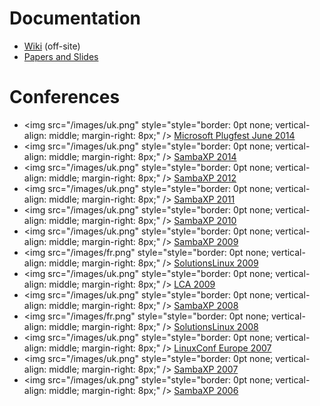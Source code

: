 # Documentation #

- [Wiki](http://tracker.openchange.org/projects/openchange/wiki) (off-site)
- [Papers and Slides](/documentation/slides.html)

# Conferences #
- <img src="/images/uk.png" style="style="border: 0pt none; vertical-align: middle; margin-right: 8px;" /> [Microsoft Plugfest June 2014](/documentation/conferences/microsoftplugfest_june2014.html)
- <img src="/images/uk.png" style="style="border: 0pt none; vertical-align: middle; margin-right: 8px;" /> [SambaXP 2014](/documentation/conferences/sambaxp_2014.html)
- <img src="/images/uk.png" style="style="border: 0pt none; vertical-align: middle; margin-right: 8px;" /> [SambaXP 2012](/documentation/conferences/sambaxp_2012.html)
- <img src="/images/uk.png" style="style="border: 0pt none; vertical-align: middle; margin-right: 8px;" /> [SambaXP 2011](/documentation/conferences/sambaxp_2011.html)
- <img src="/images/uk.png" style="style="border: 0pt none; vertical-align: middle; margin-right: 8px;" /> [SambaXP 2010](/documentation/conferences/sambaxp_2010.html)
- <img src="/images/uk.png" style="style="border: 0pt none; vertical-align: middle; margin-right: 8px;" /> [SambaXP 2009](/documentation/conferences/sambaxp_2009.html)
- <img src="/images/fr.png" style="style="border: 0pt none; vertical-align: middle; margin-right: 8px;" /> [SolutionsLinux 2009](/documentation/conferences/solutionslinux_2009.html)
- <img src="/images/uk.png" style="style="border: 0pt none; vertical-align: middle; margin-right: 8px;" /> [LCA 2009](/documentation/conferences/lca_2009.html)
- <img src="/images/uk.png" style="style="border: 0pt none; vertical-align: middle; margin-right: 8px;" /> [SambaXP 2008](/documentation/conferences/sambaxp_2008.html)
- <img src="/images/fr.png" style="style="border: 0pt none; vertical-align: middle; margin-right: 8px;" /> [SolutionsLinux 2008](/documentation/conferences/solutionslinux_2008.html)
- <img src="/images/uk.png" style="style="border: 0pt none; vertical-align: middle; margin-right: 8px;" /> [LinuxConf Europe 2007](/documentation/conferences/linuxconfeu_2007.html)
- <img src="/images/uk.png" style="style="border: 0pt none; vertical-align: middle; margin-right: 8px;" /> [SambaXP 2007](/documentation/conferences/sambaxp_2007.html)
- <img src="/images/uk.png" style="style="border: 0pt none; vertical-align: middle; margin-right: 8px;" /> [SambaXP 2006](/documentation/conferences/sambaxp_2006.html)
